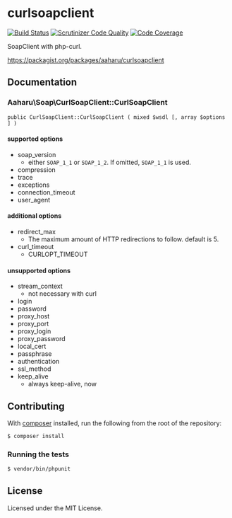 curlsoapclient
==============

[![Build Status](https://travis-ci.org/aaharu/curlsoapclient.png?branch=master)](https://travis-ci.org/aaharu/curlsoapclient)
[![Scrutinizer Code Quality](https://scrutinizer-ci.com/g/aaharu/curlsoapclient/badges/quality-score.png?b=master)](https://scrutinizer-ci.com/g/aaharu/curlsoapclient/?branch=master)
[![Code Coverage](https://scrutinizer-ci.com/g/aaharu/curlsoapclient/badges/coverage.png?b=master)](https://scrutinizer-ci.com/g/aaharu/curlsoapclient/?branch=master)

SoapClient with php-curl.

https://packagist.org/packages/aaharu/curlsoapclient


Documentation
--------------

### Aaharu\Soap\CurlSoapClient::CurlSoapClient

```
public CurlSoapClient::CurlSoapClient ( mixed $wsdl [, array $options ] )
```

#### supported options

- soap_version
  - either `SOAP_1_1` or `SOAP_1_2`. If omitted, `SOAP_1_1` is used.
- compression
- trace
- exceptions
- connection_timeout
- user_agent

#### additional options

- redirect_max
  - The maximum amount of HTTP redirections to follow. default is 5.
- curl_timeout
  - CURLOPT_TIMEOUT

#### unsupported options

- stream_context
  - not necessary with curl
- login
- password
- proxy_host
- proxy_port
- proxy_login
- proxy_password
- local_cert
- passphrase
- authentication
- ssl_method
- keep_alive
  - always keep-alive, now


Contributing
--------------

With [composer](https://getcomposer.org) installed, run the following from the root of the repository:

```sh
$ composer install
```

### Running the tests

```sh
$ vendor/bin/phpunit
```


License
--------------

Licensed under the MIT License.
